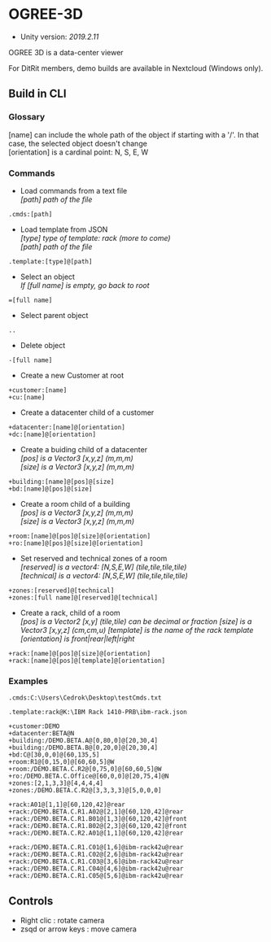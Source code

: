 # OGREE-3D

- Unity version: *2019.2.11*

OGREE 3D is a data-center viewer

For DitRit members, demo builds are available in Nextcloud (Windows only).

## Build in CLI

### Glossary  
[name] can include the whole path of the object if starting with a '/'. In that case, the selected object doesn't change  
[orientation] is a cardinal point: N, S, E, W  

### Commands  
- Load commands from a text file  
*[path] path of the file*  
```
.cmds:[path]  
```

- Load template from JSON  
*[type] type of template: rack (more to come)  
[path] path of the file*  
```
.template:[type]@[path]
```

- Select an object  
*If [full name] is empty, go back to root*  
```
=[full name]
```

- Select parent object
```
..
```

- Delete object  
```
-[full name]  
```  

- Create a new Customer at root  
```
+customer:[name]  
+cu:[name]
```

- Create a datacenter child of a customer  
```
+datacenter:[name]@[orientation]  
+dc:[name]@[orientation]
```

- Create a buiding child of a datacenter  
*[pos] is a Vector3 [x,y,z] (m,m,m)  
[size] is a Vector3 [x,y,z] (m,m,m)*  
```
+building:[name]@[pos]@[size]  
+bd:[name]@[pos]@[size]
```

- Create a room child of a building  
*[pos] is a Vector3 [x,y,z] (m,m,m)  
[size] is a Vector3 [x,y,z] (m,m,m)*  
```
+room:[name]@[pos]@[size]@[orientation]  
+ro:[name]@[pos]@[size]@[orientation]
```

- Set reserved and technical zones of a room  
*[reserved] is a vector4: [N,S,E,W] (tile,tile,tile,tile)  
[technical] is a vector4: [N,S,E,W] (tile,tile,tile,tile)*  
```
+zones:[reserved]@[technical]  
+zones:[full name]@[reserved]@[technical]
```

- Create a rack, child of a room  
*[pos] is a Vector2 [x,y] (tile,tile) can be decimal or fraction 
[size] is a Vector3 [x,y,z] (cm,cm,u)
[template] is the name of the rack template  
[orientation] is front|rear|left|right*  
```
+rack:[name]@[pos]@[size]@[orientation]  
+rack:[name]@[pos]@[template]@[orientation]
```

### Examples
```
.cmds:C:\Users\Cedrok\Desktop\testCmds.txt

.template:rack@K:\IBM Rack 1410-PRB\ibm-rack.json

+customer:DEMO
+datacenter:BETA@N
+building:/DEMO.BETA.A@[0,80,0]@[20,30,4]
+building:/DEMO.BETA.B@[0,20,0]@[20,30,4]
+bd:C@[30,0,0]@[60,135,5]
+room:R1@[0,15,0]@[60,60,5]@W
+room:/DEMO.BETA.C.R2@[0,75,0]@[60,60,5]@W
+ro:/DEMO.BETA.C.Office@[60,0,0]@[20,75,4]@N
+zones:[2,1,3,3]@[4,4,4,4]
+zones:/DEMO.BETA.C.R2@[3,3,3,3]@[5,0,0,0]

+rack:A01@[1,1]@[60,120,42]@rear
+rack:/DEMO.BETA.C.R1.A02@[2,1]@[60,120,42]@rear
+rack:/DEMO.BETA.C.R1.B01@[1,3]@[60,120,42]@front
+rack:/DEMO.BETA.C.R1.B02@[2,3]@[60,120,42]@front
+rack:/DEMO.BETA.C.R2.A01@[1,1]@[60,120,42]@rear

+rack:/DEMO.BETA.C.R1.C01@[1,6]@ibm-rack42u@rear
+rack:/DEMO.BETA.C.R1.C02@[2,6]@ibm-rack42u@rear
+rack:/DEMO.BETA.C.R1.C03@[3,6]@ibm-rack42u@rear
+rack:/DEMO.BETA.C.R1.C04@[4,6]@ibm-rack42u@rear
+rack:/DEMO.BETA.C.R1.C05@[5,6]@ibm-rack42u@rear
```

## Controls
- Right clic : rotate camera
- zsqd or arrow keys : move camera
